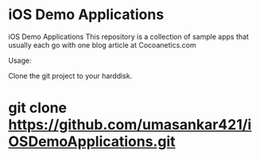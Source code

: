 # iOS Demo Applications
iOS Demo Applications
This repository is a collection of sample apps that usually each go with one blog article at Cocoanetics.com

Usage:

Clone the git project to your harddisk.

# git clone https://github.com/umasankar421/iOSDemoApplications.git
